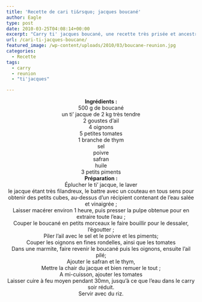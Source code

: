 ```yaml
---
title: 'Recette de cari ti&rsquo; jacques boucané'
author: Eagle
type: post
date: 2010-03-25T04:08:14+00:00
excerpt: "Carry ti' jacques boucané, une recette très prisée et ancestrale."
url: /cari-ti-jacques-boucane/
featured_image: /wp-content/uploads/2010/03/boucane-reunion.jpg
categories:
  - Recette
tags:
  - carry
  - reunion
  - "ti'jacques"

---
```

<center>
  <strong>Ingrédients :</strong>
</center>

<center>
  500 g de boucané<br /> un ti&rsquo; jacque de 2 kg très tendre<br /> 2 goustes d&rsquo;ail<br /> 4 oignons<br /> 5 petites tomates<br /> 1 branche de thym<br /> sel<br /> poivre<br /> safran<br /> huile<br /> 3 petits piments
</center>

<center>
  <strong>Préparation :</strong>
</center>

<center>
  Éplucher le ti&rsquo; jacque, le laver<br /> le jacque étant très filandreux, le battre avec un couteau en tous sens pour obtenir des petits cubes, au-dessus d&rsquo;un récipient contenant de l&rsquo;eau salée et vinaigrée ;<br /> Laisser macérer environ 1 heure, puis presser la pulpe obtenue pour en extraire toute l&rsquo;eau ;<br /> Couper le boucané en petits morceaux le faire bouillir pour le dessaler, l&rsquo;égoutter ;<br /> Piler l&rsquo;ail avec le sel et le poivre et les piments;<br /> Couper les oignons en fines rondelles, ainsi que les tomates<br /> Dans une marmite, faire revenir le boucané puis les oignons, ensuite l&rsquo;ail pilé;<br /> Ajouter le safran et le thym,<br /> Mettre la chair du jacque et bien remuer le tout ;<br /> A mi-cuisson, ajouter les tomates<br /> Laisser cuire à feu moyen pendant 30mn, jusqu&rsquo;à ce que l&rsquo;eau dans le carry soir réduit.<br /> Servir avec du riz.
</center>